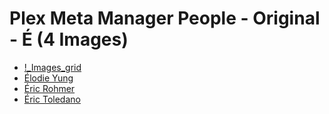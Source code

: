 # Plex Meta Manager People - Original - É (4 Images)

* [!_Images_grid](https://raw.githubusercontent.com/meisnate12/Plex-Meta-Manager-People/master/É/Images/%21_Images_grid.jpg)
* [Élodie Yung](https://raw.githubusercontent.com/meisnate12/Plex-Meta-Manager-People/master/É/Images/%C3%89lodie%20Yung.jpg)
* [Éric Rohmer](https://raw.githubusercontent.com/meisnate12/Plex-Meta-Manager-People/master/É/Images/%C3%89ric%20Rohmer.jpg)
* [Éric Toledano](https://raw.githubusercontent.com/meisnate12/Plex-Meta-Manager-People/master/É/Images/%C3%89ric%20Toledano.jpg)